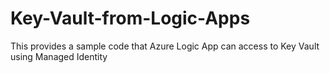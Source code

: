 # Key-Vault-from-Logic-Apps
This provides a sample code that Azure Logic App can access to Key Vault using Managed Identity
